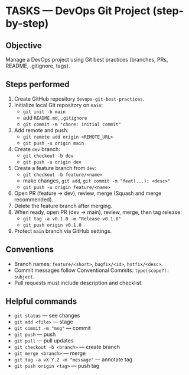 # TASKS — DevOps Git Project (step-by-step)

## Objective
Manage a DevOps project using Git best practices (branches, PRs, README, .gitignore, tags).

## Steps performed
1. Create GitHub repository `devops-git-best-practices`.
2. Initialize local Git repository on `main`:
   - `git init -b main`
   - add `README.md`, `.gitignore`
   - `git commit -m "chore: initial commit"`
3. Add remote and push:
   - `git remote add origin <REMOTE_URL>`
   - `git push -u origin main`
4. Create `dev` branch:
   - `git checkout -b dev`
   - `git push -u origin dev`
5. Create a feature branch from `dev`:
   - `git checkout -b feature/<name>`
   - make changes, `git add`, `git commit -m "feat(...): <desc>"`
   - `git push -u origin feature/<name>`
6. Open PR (feature → dev), review, merge (Squash and merge recommended).
7. Delete the feature branch after merging.
8. When ready, open PR (dev → main), review, merge, then tag release:
   - `git tag -a v0.1.0 -m "Release v0.1.0"`
   - `git push origin v0.1.0`
9. Protect `main` branch via GitHub settings.

## Conventions
- Branch names: `feature/<short>`, `bugfix/<id>`, `hotfix/<desc>`.
- Commit messages follow Conventional Commits: `type(scope?): subject`.
- Pull requests must include description and checklist.

## Helpful commands
- `git status` — see changes
- `git add <file>` — stage
- `git commit -m "msg"` — commit
- `git push` — push
- `git pull` — pull updates
- `git checkout -b <branch>` — create branch
- `git merge <branch>` — merge
- `git tag -a vX.Y.Z -m "message"` — annotate tag
- `git push origin <tag>` — push tag

